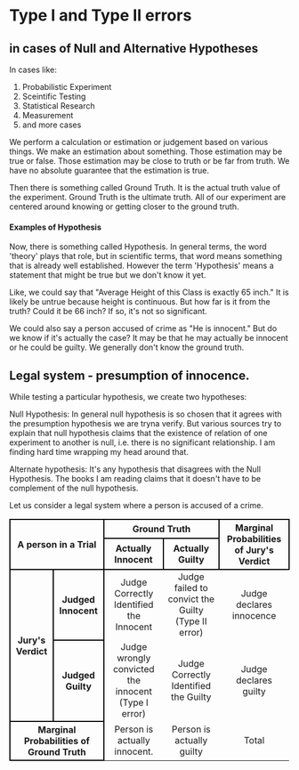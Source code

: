 # Type I and Type II errors
## in cases of Null and Alternative Hypotheses

In cases like:

1. Probabilistic Experiment
2. Sceintific Testing
3. Statistical Research
4. Measurement
0. and more cases

We perform a calculation or estimation or judgement based on various things. We make an estimation about something. Those estimation may be true or false. Those estimation may be close to truth or be far from truth. We have no absolute guarantee that the estimation is true.

Then there is something called Ground Truth. It is the actual truth value of the experiment. Ground Truth is the ultimate truth. All of our experiment are centered around knowing or getting closer to the ground truth.

#### Examples of Hypothesis
Now, there is something called Hypothesis. In general terms, the word 'theory' plays that role, but in scientific terms, that word means something that is already well established. However the term 'Hypothesis' means a statement that might be true but we don't know it yet.

Like, we could say that "Average Height of this Class is exactly 65 inch." It is likely be untrue because height is continuous. But how far is it from the truth? Could it be 66 inch? If so, it's not so significant.

We could also say a person accused of crime as "He is innocent." But do we know if it's actually the case? It may be that he may actually be innocent or he could be guilty. We generally don't know the ground truth.

## Legal system - presumption of innocence.

While testing a particular hypothesis, we create two hypotheses:

Null Hypothesis: In general null hypothesis is so chosen that it agrees with the presumption hypothesis we are tryna verify.
But various sources try to explain that null hypothesis claims that the existence of relation of one experiment to another is null, i.e. there is no significant relationship. I am finding hard time wrapping my head around that.

Alternate hypothesis: It's any hypothesis that disagrees with the Null Hypothesis. The books I am reading claims that it doesn't have to be complement of the null hypothesis.

Let us consider a legal system where a person is accused of a crime.

<!-- $$ \sum_{n = 1}^{100} n^2 + 2n + 1 $$ -->


<style>
    .with_border {
        border: 1 px solid black;
        border-collapse: collapse;
    }
    th {
        border: 2px solid black;
    }
    tr {
        border: 1px;
    }
    td {
        border: none;
    }
</style>

<table style="border: none; text-align: center;">
    <tr>
        <th colspan = "2" rowspan = "2">A person in a Trial</th>
        <th colspan = "2">Ground Truth</th>
        <th rowspan = "2">Marginal Probabilities of Jury's Verdict</th>
    </tr>
    <tr>
        <th>Actually Innocent</th>
        <th>Actually Guilty</th>
    </tr>
    <tr>
        <th rowspan="2"> Jury's Verdict</th>
        <th>Judged Innocent </th>
        <td>Judge Correctly Identified the Innocent</td>
        <td>Judge failed to convict the Guilty (Type II error)</td>
        <td>Judge declares innocence</td>
    </tr>
    <tr>
        <th>Judged Guilty</th>
        <td>Judge wrongly convicted the innocent (Type I error)</td>
        <td>Judge Correctly Identified the Guilty</td>
        <td>Judge declares guilty</td>
    </tr>
    <tr>
        <th colspan="2">Marginal Probabilities of Ground Truth</th>
        <td>Person is actually innocent.</td>
        <td>Person is actually guilty</td>
        <td>Total</td>
    </tr>
</table>